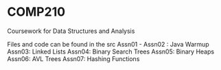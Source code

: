 # COMP210
Coursework for Data Structures and Analysis

Files and code can be found in the src
Assn01 - Assn02 : Java Warmup
Assn03: Linked Lists
Assn04: Binary Search Trees
Assn05: Binary Heaps
Assn06: AVL Trees
Assn07: Hashing Functions
